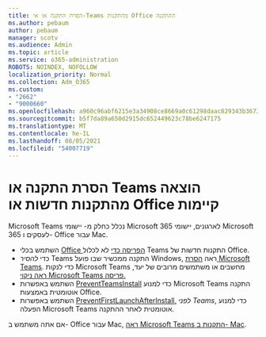 ```yaml
---
title: הסרת התקנה או אי-Teams מהתקנות Office ההתקנה
ms.author: pebaum
author: pebaum
manager: scotv
ms.audience: Admin
ms.topic: article
ms.service: o365-administration
ROBOTS: NOINDEX, NOFOLLOW
localization_priority: Normal
ms.collection: Adm_O365
ms.custom:
- "2662"
- "9000660"
ms.openlocfilehash: a960c96abf6215e3a34908ce8669a0c61298daac829343b3673dbfef0c4cbfc7
ms.sourcegitcommit: b5f7da89a650d2915dc652449623c78be6247175
ms.translationtype: MT
ms.contentlocale: he-IL
ms.lasthandoff: 08/05/2021
ms.locfileid: "54007719"
---
```

# <a name="uninstall-or-exclude-teams-from-new-or-existing-office-installations"></a>הסרת התקנה או Teams הוצאה מהתקנות חדשות או Office קיימות

Microsoft Teams נכלל כחלק מ- יישומי Microsoft 365 לארגונים, יישומי Microsoft 365 לעסקים ו- Office עבור Mac.

- השתמש בכלי [Office הפריסה כדי](https://docs.microsoft.com/deployoffice/teams-install#how-to-exclude-microsoft-teams-from-new-installations-of-microsoft-365-apps) לא לכלול Teams התקנות חדשות של Office.
- כדי *להסיר* Teams התקנה ממכשיר שבו פועל Windows, ראה [הסרת Microsoft Teams](https://support.office.com/article/3b159754-3c26-4952-abe7-57d27f5f4c81). כדי לנקות Microsoft Teams מחשבים או משתמשים מרובים של יעד, [ראה ניקוי Microsoft Teams פריסה.](https://docs.microsoft.com/microsoftteams/scripts/powershell-script-teams-deployment-clean-up)
- השתמש באפשרות [PreventTeamsInstall](https://docs.microsoft.com/deployoffice/teams-install#use-group-policy-to-control-the-installation-of-microsoft-teams
) כדי למנוע Microsoft Teams התקנה אוטומטית באמצעות Office.
- השתמש באפשרות [PreventFirstLaunchAfterInstall,](https://docs.microsoft.com/deployoffice/teams-install#use-group-policy-to-prevent-microsoft-teams-from-starting-automatically-after-installation) *לפני Teams*, כדי למנוע הפעלה Microsoft Teams אוטומטית לאחר ההתקנה.

אם אתה משתמש ב- Office עבור Mac, [ראה Microsoft Teams התקנות ב- Mac](https://docs.microsoft.com/deployoffice/teams-install#microsoft-teams-installations-on-a-mac).